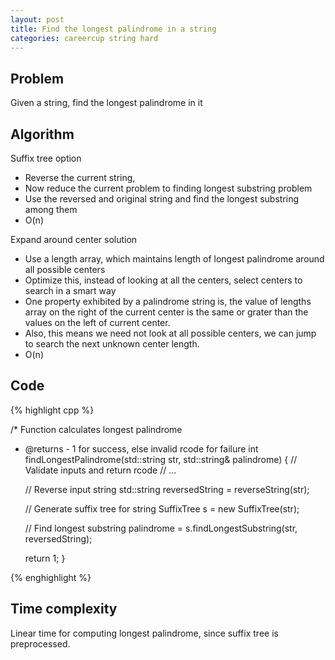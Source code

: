 ```yaml
---
layout: post
title: Find the longest palindrome in a string
categories: careercup string hard
---
```


## Problem
Given a string, find the longest palindrome in it

## Algorithm
Suffix tree option

- Reverse the current string,
- Now reduce the current problem to finding longest substring problem
- Use the reversed and original string and find the longest substring among them
- O(n)

Expand around center solution

- Use a length array, which maintains length of longest palindrome around all possible centers
- Optimize this, instead of looking at all the centers, select centers to search in a smart way
- One property exhibited by a palindrome string is, the value of lengths array on the right of the current center is the same or grater than the values on the left of current center.
- Also, this means we need not look at all possible centers, we can jump to search the next unknown center length.
- O(n)

## Code
{% highlight cpp %}


/* Function calculates longest palindrome
 * @returns - 1 for success, else invalid rcode for failure 
int findLongestPalindrome(std::string str, std::string& palindrome) {
	// Validate inputs and return rcode
	// ...
	
	// Reverse input string
	std::string reversedString = reverseString(str);
	
	// Generate suffix tree for string
	SuffixTree s = new SuffixTree(str);
	
	// Find longest substring
	palindrome = s.findLongestSubstring(str, reversedString);
	
	return 1;
}

{% enghighlight %}

## Time complexity
Linear time for computing longest palindrome, since suffix tree is preprocessed.
